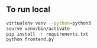 ## To run local
```bash
virtualenv venv --python=python3
sourve venv/bin/activate
pip install -r requirements.txt
python frontend.py
```

